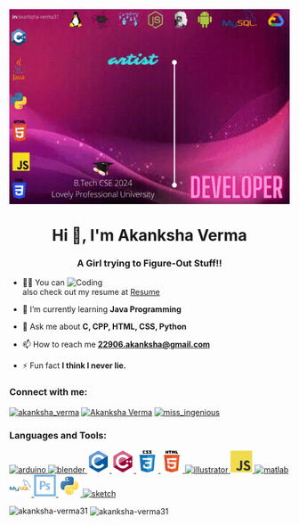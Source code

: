 

<!-- PORTFOLIO (https://Akanksha-Verma31.github.io) -->
 <img align="center" src="https://github.com/Akanksha-Verma31/Akanksha-Verma31/blob/main/akanksha.gif" alt="akanksha" height="350" width="700"/>
<h1 align="center">Hi 👋, I'm Akanksha Verma</h1>
<h3 align="center">A Girl trying to Figure-Out Stuff!!</h3>

<img align="right" alt="Coding" width="400" src="https://cdn.dribbble.com/users/2646423/screenshots/5507196/computer.gif">

<!--
<h3 align="center">A CSE Sophomore at LPU pursuing B.tech in CSE. I like to code, paint,research, innovate and experiment. I am an enthusiastic and social person who loves to take up new challenges and learn new skills. I love meeting new people, exchanging ideas and spreading knowledge and positivity. I am a lover of art n craft and believes in reusing the things. You can see lots of creativity in my social media handles, which defines how colorful my life is.</h3>
-->
<!--
<p align="left"> <img src="https://komarev.com/ghpvc/?username=akanksha-verma31&label=Profile%20views&color=0e75b6&style=flat" alt="akanksha-verma31" /> </p>
-->




- 👨‍💻 You can also check out my resume at [Resume](https://akanksha-verma31.github.io/Akanksha-s-Resume/) 

- 🌱 I’m currently learning **Java Programming**

- 💬 Ask me about **C, CPP, HTML, CSS, Python**

- 📫 How to reach me **22906.akanksha@gmail.com**

- ⚡ Fun fact **I think I never lie.**

<h3 align="left">Connect with me:</h3>
<p align="left">
<a href="https://codepen.io/akanksha_verma" target="blank"><img align="center" src="https://raw.githubusercontent.com/rahuldkjain/github-profile-readme-generator/master/src/images/icons/Social/codepen.svg" alt="akanksha_verma" height="30" width="40" /></a>
<a href="www.linkedin.com/in/Akanksha-Verma31" target="blank"><img align="center" src="https://raw.githubusercontent.com/rahuldkjain/github-profile-readme-generator/master/src/images/icons/Social/linked-in-alt.svg" alt="Akanksha Verma" height="30" width="40" /></a>
<a href="https://instagram.com/miss_ingenious" target="blank"><img align="center" src="https://raw.githubusercontent.com/rahuldkjain/github-profile-readme-generator/master/src/images/icons/Social/instagram.svg" alt="miss_ingenious" height="30" width="40" /></a>
</p>

<h3 align="left">Languages and Tools:</h3>
<p align="left"> <a href="https://www.arduino.cc/" target="_blank"> <img src="https://cdn.worldvectorlogo.com/logos/arduino-1.svg" alt="arduino" width="40" height="40"/> </a> <a href="https://www.blender.org/" target="_blank"> <img src="https://download.blender.org/branding/community/blender_community_badge_white.svg" alt="blender" width="40" height="40"/> </a> <a href="https://www.cprogramming.com/" target="_blank"> <img src="https://raw.githubusercontent.com/devicons/devicon/master/icons/c/c-original.svg" alt="c" width="40" height="40"/> </a> <a href="https://www.w3schools.com/cpp/" target="_blank"> <img src="https://raw.githubusercontent.com/devicons/devicon/master/icons/cplusplus/cplusplus-original.svg" alt="cplusplus" width="40" height="40"/> </a> <a href="https://www.w3schools.com/css/" target="_blank"> <img src="https://raw.githubusercontent.com/devicons/devicon/master/icons/css3/css3-original-wordmark.svg" alt="css3" width="40" height="40"/> </a> <a href="https://www.w3.org/html/" target="_blank"> <img src="https://raw.githubusercontent.com/devicons/devicon/master/icons/html5/html5-original-wordmark.svg" alt="html5" width="40" height="40"/> </a> <a href="https://www.adobe.com/in/products/illustrator.html" target="_blank"> <img src="https://www.vectorlogo.zone/logos/adobe_illustrator/adobe_illustrator-icon.svg" alt="illustrator" width="40" height="40"/> </a> <a href="https://developer.mozilla.org/en-US/docs/Web/JavaScript" target="_blank"> <img src="https://raw.githubusercontent.com/devicons/devicon/master/icons/javascript/javascript-original.svg" alt="javascript" width="40" height="40"/> </a> <a href="https://www.mathworks.com/" target="_blank"> <img src="https://upload.wikimedia.org/wikipedia/commons/2/21/Matlab_Logo.png" alt="matlab" width="40" height="40"/> </a> <a href="https://www.mysql.com/" target="_blank"> <img src="https://raw.githubusercontent.com/devicons/devicon/master/icons/mysql/mysql-original-wordmark.svg" alt="mysql" width="40" height="40"/> </a> <a href="https://www.photoshop.com/en" target="_blank"> <img src="https://raw.githubusercontent.com/devicons/devicon/master/icons/photoshop/photoshop-line.svg" alt="photoshop" width="40" height="40"/> </a> <a href="https://www.python.org" target="_blank"> <img src="https://raw.githubusercontent.com/devicons/devicon/master/icons/python/python-original.svg" alt="python" width="40" height="40"/> </a> <a href="https://www.sketch.com/" target="_blank"> <img src="https://www.vectorlogo.zone/logos/sketchapp/sketchapp-icon.svg" alt="sketch" width="40" height="40"/> </a> </p>
<!--
TROPHIES
<p align="left"> <a href="https://github.com/ryo-ma/github-profile-trophy"><img src="https://github-profile-trophy.vercel.app/?username=akanksha-verma31" alt="akanksha-verma31" /></a> </p>
-->
<p><img align="left" src="https://github-readme-stats.vercel.app/api/top-langs?username=akanksha-verma31&show_icons=true&locale=en&layout=compact" alt="akanksha-verma31" /></p>

<p>&nbsp;<img align="center" src="https://github-readme-stats.vercel.app/api?username=akanksha-verma31&show_icons=true&locale=en" alt="akanksha-verma31" /></p>
